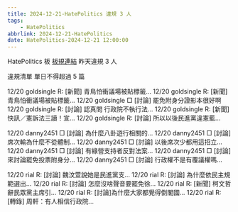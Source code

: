 ```yaml
---
title: 2024-12-21-HatePolitics 違規 3 人
tags:
    - HatePolitics
abbrlink: 2024-12-21-HatePolitics
date: HatePolitics-2024-12-21 12:00:00
---
```

HatePolitics 板 [板規連結](https://www.ptt.cc/bbs/HatePolitics/M.1617115262.A.D60.html)
昨天違規 3 人
<!-- more -->

違規清單
單日不得超過 5 篇

12/20 goldsingle R: [新聞] 青鳥怕衝議場被貼標籤…
12/20 goldsingle R: [新聞] 青鳥怕衝議場被貼標籤…
12/20 goldsingle □ [討論] 罷免附身分證影本很好啊
12/20 goldsingle R: [討論] 認真問 行政院不執行法…
12/20 goldsingle R: [新聞] 快訊／憲訴法三讀！宣…
12/20 goldsingle R: [討論] 所以以後民進黨違憲藍…

12/20 danny2451 □ [討論] 為什麼八卦遊行相關的…
12/20 danny2451 □ [討論] 席次輸為什麼不從體制…
12/20 danny2451 □ [討論] 以後席次少都用這招立…
12/20 danny2451 □ [討論] 有綠營支持者反對法案…
12/20 danny2451 □ [討論] 來討論罷免投票附身分…
12/20 danny2451 □ [討論] 行政權不是有覆議權嗎…

12/20 rial R: [討論] 魏汶萱說她是民進黨支…
12/20 rial R: [討論] 為什麼依民主規範選出…
12/20 rial R: [討論] 怎麼沒啥聲音要罷免徐…
12/20 rial R: [新聞] 柯文哲辭民眾黨主席引…
12/20 rial R: [討論]為什麼大家都覺得倒閣國…
12/20 rial R: [轉錄] 周軒：有人相信行政院…